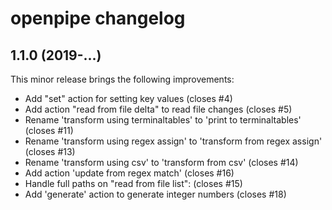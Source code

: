 # openpipe changelog

## 1.1.0 (2019-...)

This minor release brings the following improvements:

* Add "set" action for setting key values (closes #4)
* Add action "read from file delta" to read file changes (closes #5)
* Rename 'transform using terminaltables' to 'print to terminaltables' (closes #11)
* Rename 'transform using regex assign' to 'transform from regex assign' (closes #13)
* Rename 'transform using csv' to 'transform from csv' (closes #14)
* Add action 'update from regex match' (closes #16)
* Handle full paths on "read from file list": (closes #15)
* Add 'generate' action to generate integer numbers (closes #18)